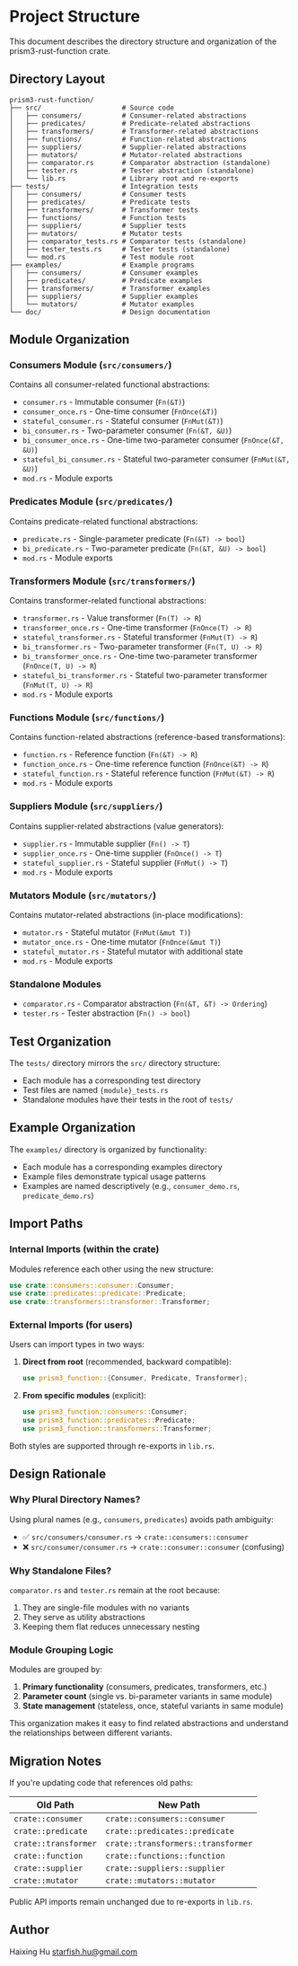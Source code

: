 # Project Structure

This document describes the directory structure and organization of the
prism3-rust-function crate.

## Directory Layout

```
prism3-rust-function/
├── src/                    # Source code
│   ├── consumers/          # Consumer-related abstractions
│   ├── predicates/         # Predicate-related abstractions
│   ├── transformers/       # Transformer-related abstractions
│   ├── functions/          # Function-related abstractions
│   ├── suppliers/          # Supplier-related abstractions
│   ├── mutators/           # Mutator-related abstractions
│   ├── comparator.rs       # Comparator abstraction (standalone)
│   ├── tester.rs           # Tester abstraction (standalone)
│   └── lib.rs              # Library root and re-exports
├── tests/                  # Integration tests
│   ├── consumers/          # Consumer tests
│   ├── predicates/         # Predicate tests
│   ├── transformers/       # Transformer tests
│   ├── functions/          # Function tests
│   ├── suppliers/          # Supplier tests
│   ├── mutators/           # Mutator tests
│   ├── comparator_tests.rs # Comparator tests (standalone)
│   ├── tester_tests.rs     # Tester tests (standalone)
│   └── mod.rs              # Test module root
├── examples/               # Example programs
│   ├── consumers/          # Consumer examples
│   ├── predicates/         # Predicate examples
│   ├── transformers/       # Transformer examples
│   ├── suppliers/          # Supplier examples
│   └── mutators/           # Mutator examples
└── doc/                    # Design documentation
```

## Module Organization

### Consumers Module (`src/consumers/`)

Contains all consumer-related functional abstractions:

- `consumer.rs` - Immutable consumer (`Fn(&T)`)
- `consumer_once.rs` - One-time consumer (`FnOnce(&T)`)
- `stateful_consumer.rs` - Stateful consumer (`FnMut(&T)`)
- `bi_consumer.rs` - Two-parameter consumer (`Fn(&T, &U)`)
- `bi_consumer_once.rs` - One-time two-parameter consumer
  (`FnOnce(&T, &U)`)
- `stateful_bi_consumer.rs` - Stateful two-parameter consumer
  (`FnMut(&T, &U)`)
- `mod.rs` - Module exports

### Predicates Module (`src/predicates/`)

Contains predicate-related functional abstractions:

- `predicate.rs` - Single-parameter predicate (`Fn(&T) -> bool`)
- `bi_predicate.rs` - Two-parameter predicate (`Fn(&T, &U) -> bool`)
- `mod.rs` - Module exports

### Transformers Module (`src/transformers/`)

Contains transformer-related functional abstractions:

- `transformer.rs` - Value transformer (`Fn(T) -> R`)
- `transformer_once.rs` - One-time transformer (`FnOnce(T) -> R`)
- `stateful_transformer.rs` - Stateful transformer (`FnMut(T) -> R`)
- `bi_transformer.rs` - Two-parameter transformer (`Fn(T, U) -> R`)
- `bi_transformer_once.rs` - One-time two-parameter transformer
  (`FnOnce(T, U) -> R`)
- `stateful_bi_transformer.rs` - Stateful two-parameter transformer
  (`FnMut(T, U) -> R`)
- `mod.rs` - Module exports

### Functions Module (`src/functions/`)

Contains function-related abstractions (reference-based transformations):

- `function.rs` - Reference function (`Fn(&T) -> R`)
- `function_once.rs` - One-time reference function (`FnOnce(&T) -> R`)
- `stateful_function.rs` - Stateful reference function
  (`FnMut(&T) -> R`)
- `mod.rs` - Module exports

### Suppliers Module (`src/suppliers/`)

Contains supplier-related abstractions (value generators):

- `supplier.rs` - Immutable supplier (`Fn() -> T`)
- `supplier_once.rs` - One-time supplier (`FnOnce() -> T`)
- `stateful_supplier.rs` - Stateful supplier (`FnMut() -> T`)
- `mod.rs` - Module exports

### Mutators Module (`src/mutators/`)

Contains mutator-related abstractions (in-place modifications):

- `mutator.rs` - Stateful mutator (`FnMut(&mut T)`)
- `mutator_once.rs` - One-time mutator (`FnOnce(&mut T)`)
- `stateful_mutator.rs` - Stateful mutator with additional state
- `mod.rs` - Module exports

### Standalone Modules

- `comparator.rs` - Comparator abstraction (`Fn(&T, &T) -> Ordering`)
- `tester.rs` - Tester abstraction (`Fn() -> bool`)

## Test Organization

The `tests/` directory mirrors the `src/` directory structure:

- Each module has a corresponding test directory
- Test files are named `{module}_tests.rs`
- Standalone modules have their tests in the root of `tests/`

## Example Organization

The `examples/` directory is organized by functionality:

- Each module has a corresponding examples directory
- Example files demonstrate typical usage patterns
- Examples are named descriptively (e.g., `consumer_demo.rs`,
  `predicate_demo.rs`)

## Import Paths

### Internal Imports (within the crate)

Modules reference each other using the new structure:

```rust
use crate::consumers::consumer::Consumer;
use crate::predicates::predicate::Predicate;
use crate::transformers::transformer::Transformer;
```

### External Imports (for users)

Users can import types in two ways:

1. **Direct from root** (recommended, backward compatible):
   ```rust
   use prism3_function::{Consumer, Predicate, Transformer};
   ```

2. **From specific modules** (explicit):
   ```rust
   use prism3_function::consumers::Consumer;
   use prism3_function::predicates::Predicate;
   use prism3_function::transformers::Transformer;
   ```

Both styles are supported through re-exports in `lib.rs`.

## Design Rationale

### Why Plural Directory Names?

Using plural names (e.g., `consumers`, `predicates`) avoids path
ambiguity:

- ✅ `src/consumers/consumer.rs` → `crate::consumers::consumer`
- ❌ `src/consumer/consumer.rs` → `crate::consumer::consumer` (confusing)

### Why Standalone Files?

`comparator.rs` and `tester.rs` remain at the root because:

1. They are single-file modules with no variants
2. They serve as utility abstractions
3. Keeping them flat reduces unnecessary nesting

### Module Grouping Logic

Modules are grouped by:

1. **Primary functionality** (consumers, predicates, transformers, etc.)
2. **Parameter count** (single vs. bi-parameter variants in same module)
3. **State management** (stateless, once, stateful variants in same
   module)

This organization makes it easy to find related abstractions and
understand the relationships between different variants.

## Migration Notes

If you're updating code that references old paths:

| Old Path | New Path |
|----------|----------|
| `crate::consumer` | `crate::consumers::consumer` |
| `crate::predicate` | `crate::predicates::predicate` |
| `crate::transformer` | `crate::transformers::transformer` |
| `crate::function` | `crate::functions::function` |
| `crate::supplier` | `crate::suppliers::supplier` |
| `crate::mutator` | `crate::mutators::mutator` |

Public API imports remain unchanged due to re-exports in `lib.rs`.

## Author

Haixing Hu <starfish.hu@gmail.com>

